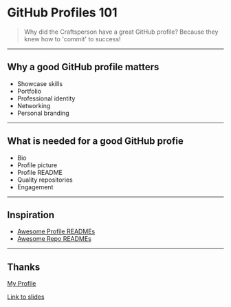 # GitHub Profiles 101

> Why did the Craftsperson have a great GitHub profile? Because they knew how to 'commit' to success!

---

## Why a good GitHub profile matters

- Showcase skills
- Portfolio
- Professional identity
- Networking
- Personal branding

---

## What is needed for a good GitHub profie

- Bio
- Profile picture
- Profile README
- Quality repositories
- Engagement

---

## Inspiration

- [Awesome Profile READMEs](https://github.com/abhisheknaiidu/awesome-github-profile-readme)
- [Awesome Repo READMEs](https://github.com/matiassingers/awesome-readme)

---

## Thanks

[My Profile](https://github.com/2kabhishek/)

[Link to slides](https://github.com/2KAbhishek/talks/blob/main/github-profile-101.md)

